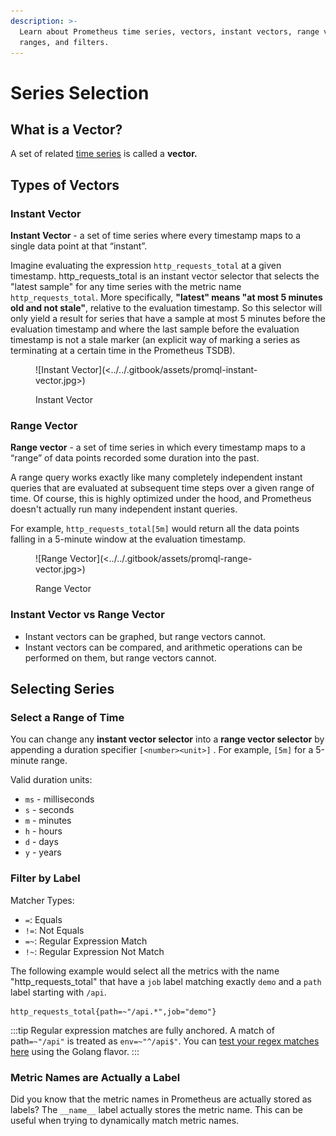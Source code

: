 ```yaml
---
description: >-
  Learn about Prometheus time series, vectors, instant vectors, range vectors,
  ranges, and filters.
---
```


# Series Selection

## What is a Vector?

A set of related [time series](../data-model.md#time-series) is called a **vector.**

## Types of Vectors

### Instant Vector

**Instant Vector** - a set of time series where every timestamp maps to a single data point at that “instant”.

Imagine evaluating the expression `http_requests_total` at a given timestamp. http\_requests\_total is an instant vector selector that selects the "latest sample" for any time series with the metric name `http_requests_total`. More specifically, **"latest" means "at most 5 minutes old and not stale"**, relative to the evaluation timestamp. So this selector will only yield a result for series that have a sample at most 5 minutes before the evaluation timestamp and where the last sample before the evaluation timestamp is not a stale marker (an explicit way of marking a series as terminating at a certain time in the Prometheus TSDB).

<figure>![Instant Vector](<../../.gitbook/assets/promql-instant-vector.jpg>)<figcaption><p>Instant Vector</p></figcaption></figure>

### Range Vector

**Range vector** - a set of time series in which every timestamp maps to a “range” of data points recorded some duration into the past.

A range query works exactly like many completely independent instant queries that are evaluated at subsequent time steps over a given range of time.  Of course, this is highly optimized under the hood, and Prometheus doesn't actually run many independent instant queries.

For example, `http_requests_total[5m]` would return all the data points falling in a 5-minute window at the evaluation timestamp.

<figure>![Range Vector](<../../.gitbook/assets/promql-range-vector.jpg>)<figcaption><p>Range Vector</p></figcaption></figure>

### Instant Vector vs Range Vector

* Instant vectors can be graphed, but range vectors cannot.
* Instant vectors can be compared, and arithmetic operations can be performed on them, but range vectors cannot.

## Selecting Series

### Select a Range of Time

You can change any **instant vector selector** into a **range vector selector** by appending a duration specifier  `[<number><unit>]` . For example, `[5m]` for a 5-minute range.

Valid duration units:

* `ms` - milliseconds
* `s` - seconds
* `m` - minutes
* `h` - hours
* `d` - days
* `y` - years

### Filter by Label

Matcher Types:

* `=`: Equals
* `!=`: Not Equals
* `=~`: Regular Expression Match
* `!~`: Regular Expression Not Match

The following example would select all the metrics with the name "http\_requests\_total" that have a `job` label matching exactly `demo` and a `path` label starting with `/api`.

```promql
http_requests_total{path=~"/api.*",job="demo"}
```

:::tip
Regular expression matches are fully anchored. A match of path`=~"/api"` is treated as `env=~"^/api$"`. You can [test your regex matches here](https://regex101.com/) using the Golang flavor.
:::

### Metric Names are Actually a Label

Did you know that the metric names in Prometheus are actually stored as labels? The `__name__` label actually stores the metric name. This can be useful when trying to dynamically match metric names.

##
